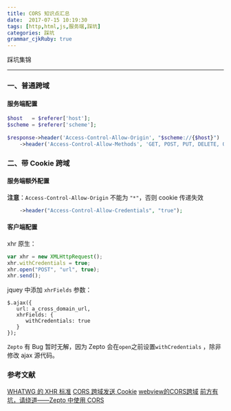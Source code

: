 ```yaml
---
title: CORS 知识点汇总
date:  2017-07-15 10:19:30
tags: [http,html,js,服务端,踩坑]
categories: 踩坑
grammar_cjkRuby: true
---
```


踩坑集锦

<!-- more -->

---

### 一、普通跨域
#### 服务端配置
````php
$host   = $referer['host'];
$scheme = $referer['scheme'];
					
$response->header('Access-Control-Allow-Origin', "$scheme://{$host}")
	->header('Access-Control-Allow-Methods', 'GET, POST, PUT, DELETE, OPTIONS')
````

### 二、带 Cookie 跨域
#### 服务端额外配置

**注意**：`Access-Control-Allow-Origin` 不能为 `"*"`，否则 cookie 传递失效

````php
	->header("Access-Control-Allow-Credentials", "true");
````

#### 客户端配置


xhr 原生：
````javascript
var xhr = new XMLHttpRequest();
xhr.withCredentials = true;
xhr.open("POST", "url", true);
xhr.send();
````

jquey 中添加 `xhrFields` 参数：

````
$.ajax({
   url: a_cross_domain_url,
   xhrFields: {
      withCredentials: true
   }
});
````

`Zepto`  有 Bug 暂时无解，因为 Zepto 会在`open`之前设置`withCredentials` ，除非修改 ajax 源代码。


### 参考文献
[WHATWG 的 XHR 标准](https://xhr.spec.whatwg.org/#the-withcredentials-attribute)
[CORS 跨域发送 Cookie](http://harttle.com/2016/12/28/cors-with-cookie.html)
[webview的CORS跨域](http://www.iamaddy.net/2014/04/webview%E7%9A%84cors%E8%B7%A8%E5%9F%9F/)
[前方有坑，请绕道——Zepto 中使用 CORS](https://aotu.io/notes/2015/10/26/zepto-cors/index.html)